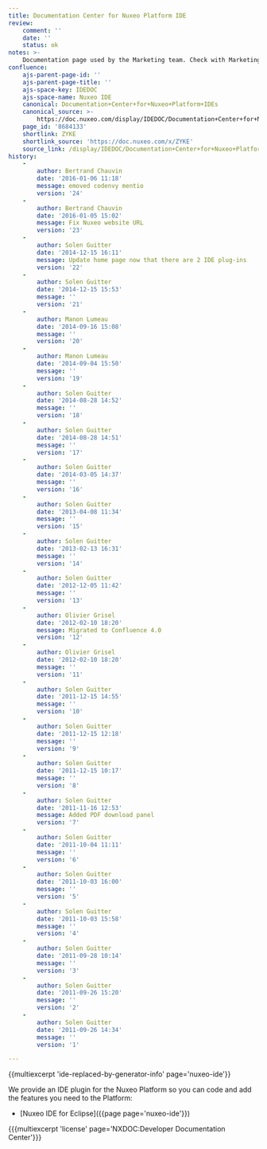 ```yaml
---
title: Documentation Center for Nuxeo Platform IDE
review:
    comment: ''
    date: ''
    status: ok
notes: >-
    Documentation page used by the Marketing team. Check with Marketing before deleting or moving.
confluence:
    ajs-parent-page-id: ''
    ajs-parent-page-title: ''
    ajs-space-key: IDEDOC
    ajs-space-name: Nuxeo IDE
    canonical: Documentation+Center+for+Nuxeo+Platform+IDEs
    canonical_source: >-
        https://doc.nuxeo.com/display/IDEDOC/Documentation+Center+for+Nuxeo+Platform+IDEs
    page_id: '8684133'
    shortlink: ZYKE
    shortlink_source: 'https://doc.nuxeo.com/x/ZYKE'
    source_link: /display/IDEDOC/Documentation+Center+for+Nuxeo+Platform+IDEs
history:
    -
        author: Bertrand Chauvin
        date: '2016-01-06 11:18'
        message: emoved codenvy mentio
        version: '24'
    -
        author: Bertrand Chauvin
        date: '2016-01-05 15:02'
        message: Fix Nuxeo website URL
        version: '23'
    -
        author: Solen Guitter
        date: '2014-12-15 16:11'
        message: Update home page now that there are 2 IDE plug-ins
        version: '22'
    -
        author: Solen Guitter
        date: '2014-12-15 15:53'
        message: ''
        version: '21'
    -
        author: Manon Lumeau
        date: '2014-09-16 15:08'
        message: ''
        version: '20'
    -
        author: Manon Lumeau
        date: '2014-09-04 15:50'
        message: ''
        version: '19'
    -
        author: Solen Guitter
        date: '2014-08-28 14:52'
        message: ''
        version: '18'
    -
        author: Solen Guitter
        date: '2014-08-28 14:51'
        message: ''
        version: '17'
    -
        author: Solen Guitter
        date: '2014-03-05 14:37'
        message: ''
        version: '16'
    -
        author: Solen Guitter
        date: '2013-04-08 11:34'
        message: ''
        version: '15'
    -
        author: Solen Guitter
        date: '2013-02-13 16:31'
        message: ''
        version: '14'
    -
        author: Solen Guitter
        date: '2012-12-05 11:42'
        message: ''
        version: '13'
    -
        author: Olivier Grisel
        date: '2012-02-10 18:20'
        message: Migrated to Confluence 4.0
        version: '12'
    -
        author: Olivier Grisel
        date: '2012-02-10 18:20'
        message: ''
        version: '11'
    -
        author: Solen Guitter
        date: '2011-12-15 14:55'
        message: ''
        version: '10'
    -
        author: Solen Guitter
        date: '2011-12-15 12:18'
        message: ''
        version: '9'
    -
        author: Solen Guitter
        date: '2011-12-15 10:17'
        message: ''
        version: '8'
    -
        author: Solen Guitter
        date: '2011-11-16 12:53'
        message: Added PDF download panel
        version: '7'
    -
        author: Solen Guitter
        date: '2011-10-04 11:11'
        message: ''
        version: '6'
    -
        author: Solen Guitter
        date: '2011-10-03 16:00'
        message: ''
        version: '5'
    -
        author: Solen Guitter
        date: '2011-10-03 15:58'
        message: ''
        version: '4'
    -
        author: Solen Guitter
        date: '2011-09-28 10:14'
        message: ''
        version: '3'
    -
        author: Solen Guitter
        date: '2011-09-26 15:20'
        message: ''
        version: '2'
    -
        author: Solen Guitter
        date: '2011-09-26 14:34'
        message: ''
        version: '1'

---
```

{{multiexcerpt 'ide-replaced-by-generator-info' page='nuxeo-ide'}}

We provide an IDE plugin for the Nuxeo Platform so you can code and add the features you need to the Platform:

*   [Nuxeo IDE for Eclipse]({{page page='nuxeo-ide'}})

{{{multiexcerpt 'license' page='NXDOC:Developer Documentation Center'}}}
